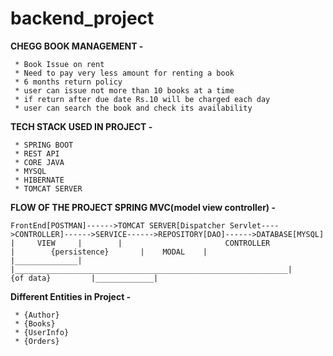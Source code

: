 # backend_project

**CHEGG BOOK MANAGEMENT -**

     * Book Issue on rent
     * Need to pay very less amount for renting a book    
     * 6 months return policy
     * user can issue not more than 10 books at a time
     * if return after due date Rs.10 will be charged each day
     * user can search the book and check its availability
     
     
     
**TECH STACK USED IN PROJECT -**

     * SPRING BOOT
     * REST API
     * CORE JAVA
     * MYSQL
     * HIBERNATE
     * TOMCAT SERVER


**FLOW OF THE PROJECT  SPRING MVC(model view controller) -**

    FrontEnd[POSTMAN]------>TOMCAT SERVER[Dispatcher Servlet---->CONTROLLER]------>SERVICE------>REPOSITORY[DAO]------>DATABASE[MYSQL]
    |     VIEW     |        |                       CONTROLLER                            |        {persistence}       |    MODAL    | 
    |______________|        |_____________________________________________________________|          {of data}         |_____________|
    
**Different Entities in Project -**
     
     * {Author}          
     * {Books}         
     * {UserInfo}       
     * {Orders}
     
     
 
     
